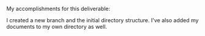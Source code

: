 My accomplishments for this deliverable:

I created a new branch and the initial directory structure. I've also added my documents to my own directory as well. 

